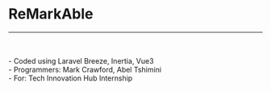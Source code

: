 # ReMarkAble 
--- 
<br /> 
<br /> 
- Coded using Laravel Breeze, Inertia, Vue3
<br /> 
- Programmers: Mark Crawford, Abel Tshimini
<br />
- For: Tech Innovation Hub Internship
